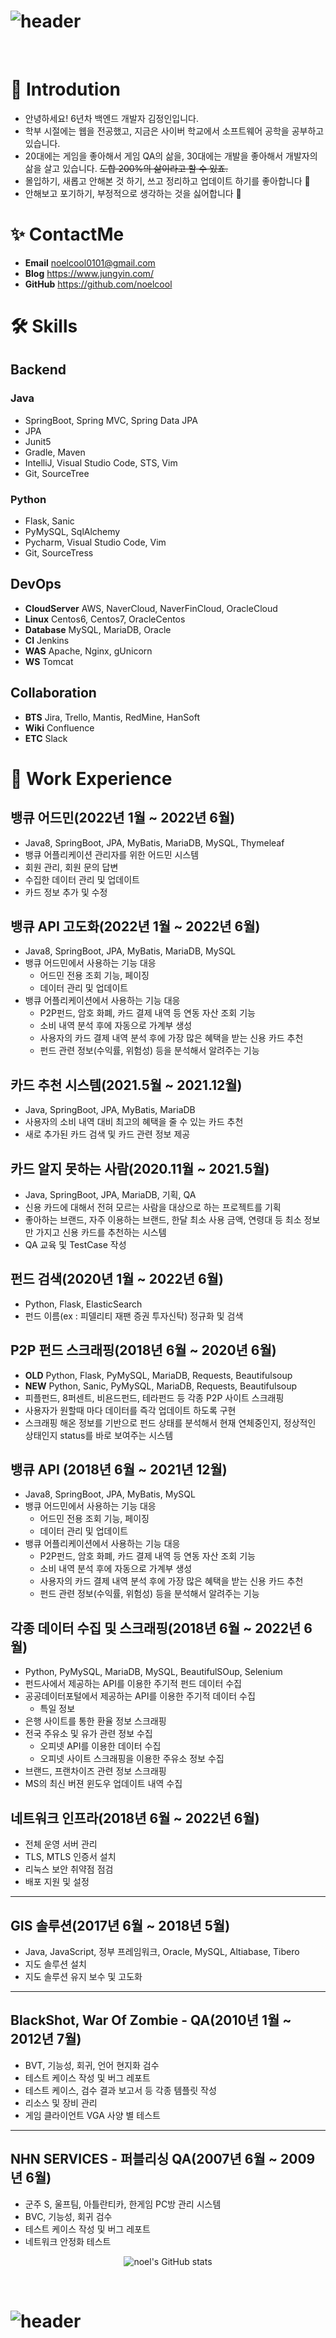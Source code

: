
# ![header](https://capsule-render.vercel.app/api?type=Waving&color=auto&height=200&section=header&text=KIMJUNGYIN&fontSize=40)

<br>

# 🌿 Introdution
- 안녕하세요! 6년차 백엔드 개발자 김정인입니다.
- 학부 시절에는 웹을 전공했고, 지금은 사이버 학교에서 소프트웨어 공학을 공부하고 있습니다.
- 20대에는 게임을 좋아해서 게임 QA의 삶을, 30대에는 개발을 좋아해서 개발자의 삶을 살고 있습니다.  ~~도합 200%의 삶이라고 할 수 있죠.~~
- 몰입하기, 새롭고 안해본 것 하기, 쓰고 정리하고 업데이트 하기를 좋아합니다 🤗
- 안해보고 포기하기, 부정적으로 생각하는 것을 싫어합니다 💩
# ✨ ContactMe
- **Email** noelcool0101@gmail.com
- **Blog** https://www.jungyin.com/
- **GitHub** https://github.com/noelcool

# 🛠 Skills
## Backend
### Java
- SpringBoot, Spring MVC, Spring Data JPA
- JPA
- Junit5
- Gradle, Maven
- IntelliJ, Visual Studio Code, STS, Vim
- Git, SourceTree

### Python
- Flask, Sanic
- PyMySQL, SqlAlchemy
- Pycharm, Visual Studio Code, Vim
- Git, SourceTress

## DevOps
- **CloudServer** AWS, NaverCloud, NaverFinCloud, OracleCloud
- **Linux** Centos6, Centos7, OracleCentos
- **Database** MySQL, MariaDB, Oracle
- **CI** Jenkins
- **WAS** Apache, Nginx, gUnicorn
- **WS** Tomcat

## Collaboration
- **BTS** Jira, Trello, Mantis, RedMine, HanSoft
- **Wiki** Confluence
- **ETC** Slack

# 👏 Work Experience
## 뱅큐 어드민(2022년 1월 ~ 2022년 6월)
  - Java8, SpringBoot, JPA, MyBatis, MariaDB, MySQL, Thymeleaf
  - 뱅큐 어플리케이션 관리자를 위한 어드민 시스템
  - 회원 관리, 회원 문의 답변
  - 수집한 데이터 관리 및 업데이트
  - 카드 정보 추가 및 수정
## 뱅큐 API 고도화(2022년 1월 ~ 2022년 6월)
  - Java8, SpringBoot, JPA, MyBatis, MariaDB, MySQL
  - 뱅큐 어드민에서 사용하는 기능 대응
    - 어드민 전용 조회 기능, 페이징
    - 데이터 관리 및 업데이트
  - 뱅큐 어플리케이션에서 사용하는 기능 대응
    - P2P펀드, 암호 화폐, 카드 결제 내역 등 연동 자산 조회 기능
    - 소비 내역 분석 후에 자동으로 가계부 생성
    - 사용자의 카드 결제 내역 분석 후에 가장 많은 혜택을 받는 신용 카드 추천
    - 펀드 관련 정보(수익률, 위험성) 등을 분석해서 알려주는 기능

## 카드 추천 시스템(2021.5월 ~ 2021.12월)
- Java, SpringBoot, JPA, MyBatis, MariaDB
- 사용자의 소비 내역 대비 최고의 혜택을 줄 수 있는 카드 추천
- 새로 추가된 카드 검색 및 카드 관련 정보 제공

## 카드 알지 못하는 사람(2020.11월 ~ 2021.5월)
- Java, SpringBoot, JPA, MariaDB, 기획, QA
- 신용 카드에 대해서 전혀 모르는 사람을 대상으로 하는 프로젝트를 기획
- 좋아하는 브랜드, 자주 이용하는 브랜드, 한달 최소 사용 금액, 연령대 등 최소 정보만 가지고 신용 카드를 추천하는 시스템
- QA 교육 및 TestCase 작성

## 펀드 검색(2020년 1월 ~ 2022년 6월)
- Python, Flask, ElasticSearch
- 펀드 이름(ex : 피델리티 재팬 증권 투자신탁) 정규화 및 검색
## P2P 펀드 스크래핑(2018년 6월 ~ 2020년 6월)
- **OLD** Python, Flask, PyMySQL, MariaDB, Requests, Beautifulsoup
- **NEW** Python, Sanic, PyMySQL, MariaDB, Requests, Beautifulsoup
-  피플펀드, 8퍼센트, 비욘드펀드, 테라펀드 등 각종 P2P 사이트 스크래핑
-  사용자가 원할때 마다 데이터를 즉각 업데이트 하도록 구현
-  스크래핑 해온 정보를 기반으로 펀드 상태를 분석해서 현재 연체중인지, 정상적인 상태인지 status를 바로 보여주는 시스템

## 뱅큐 API (2018년 6월 ~ 2021년 12월)
  - Java8, SpringBoot, JPA, MyBatis, MySQL
  - 뱅큐 어드민에서 사용하는 기능 대응
    - 어드민 전용 조회 기능, 페이징
    - 데이터 관리 및 업데이트
  - 뱅큐 어플리케이션에서 사용하는 기능 대응
    - P2P펀드, 암호 화폐, 카드 결제 내역 등 연동 자산 조회 기능
    - 소비 내역 분석 후에 자동으로 가계부 생성
    - 사용자의 카드 결제 내역 분석 후에 가장 많은 혜택을 받는 신용 카드 추천
    - 펀드 관련 정보(수익률, 위험성) 등을 분석해서 알려주는 기능

## 각종 데이터 수집 및 스크래핑(2018년 6월 ~ 2022년 6월)
- Python, PyMySQL, MariaDB, MySQL, BeautifulSOup, Selenium
- 펀드사에서 제공하는 API를 이용한 주기적 펀드 데이터 수집
- 공공데이터포털에서 제공하는 API를 이용한 주기적 데이터 수집
  - 특일 정보
- 은행 사이트를 통한 환율 정보 스크래핑
- 전국 주유소 및 유가 관련 정보 수집
  - 오피넷 API를 이용한 데이터 수집
  - 오피넷 사이트 스크래핑을 이용한 주유소 정보 수집
- 브랜드, 프랜차이즈 관련 정보 스크래핑
- MS의 최신 버젼 윈도우 업데이트 내역 수집

## 네트워크 인프라(2018년 6월 ~ 2022년 6월)
- 전체 운영 서버 관리
- TLS, MTLS 인증서 설치
- 리눅스 보안 취약점 점검
- 배포 지원 및 설정

-----

## GIS 솔루션(2017년 6월 ~ 2018년 5월)
- Java, JavaScript, 정부 프레임워크, Oracle, MySQL, Altiabase, Tibero
- 지도 솔루션 설치
- 지도 솔루션 유지 보수 및 고도화

-----
## BlackShot, War Of Zombie - QA(2010년 1월 ~ 2012년 7월)
- BVT, 기능성, 회귀, 언어 현지화 검수
- 테스트 케이스 작성 및 버그 레포트
- 테스트 케이스, 검수 결과 보고서 등 각종 템플릿 작성
- 리소스 및 장비 관리
- 게임 클라이언트 VGA 사양 별 테스트

-----
## NHN SERVICES - 퍼블리싱 QA(2007년 6월 ~ 2009년 6월)
- 군주 S, 울프팀, 아틀란티카, 한게임 PC방 관리 시스템
- BVC, 기능성, 회귀 검수
- 테스트 케이스 작성 및 버그 레포트
- 네트워크 안정화 테스트


<p align="center">
  <img src="https://github-readme-stats.vercel.app/api?username=noelcool&show_icons=true&theme=graywhite" alt="noel's GitHub stats">
</p>
<br>

# ![header](https://capsule-render.vercel.app/api?type=Waving&color=auto&height=200&section=footer&text=Bye&fontSize=40)

